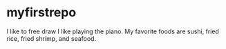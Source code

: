 # myfirstrepo
I like to free draw I like playing the piano. My favorite foods are sushi, fried rice, fried shrimp, and seafood.
